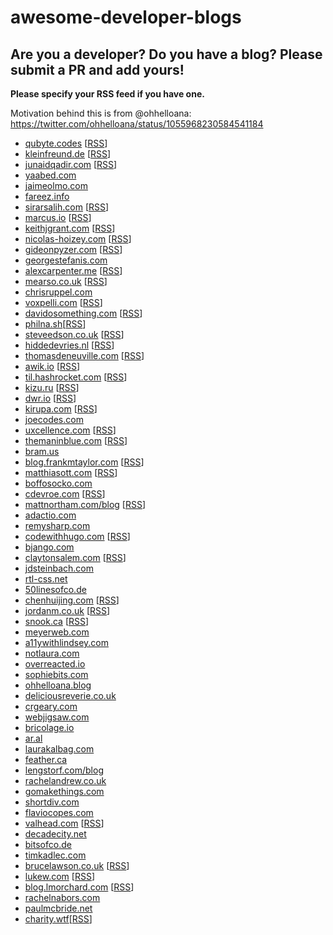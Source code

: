 # awesome-developer-blogs

## Are you a developer? Do you have a blog? Please submit a PR and add yours!

**Please specify your RSS feed if you have one.**

Motivation behind this is from @ohhelloana: https://twitter.com/ohhelloana/status/1055968230584541184

- [qubyte.codes](https://qubyte.codes/) [[RSS](https://qubyte.codes/atom.xml)]
- [kleinfreund.de](https://kleinfreund.de/) [[RSS](https://kleinfreund.de/index.xml )]
- [junaidqadir.com](https://junaidqadir.com) [[RSS](https://junaidqadir.com/feed)]
- [yaabed.com](https://yaabed.com/)
- [jaimeolmo.com](http://www.jaimeolmo.com)
- [fareez.info](http://fareez.info/)
- [sirarsalih.com](https://sirarsalih.com/) [[RSS](https://sirarsalih.com/atom.xml)]
- [marcus.io](https://marcus.io/) [[RSS](https://marcus.io/feed)]
- [keithjgrant.com](https://keithjgrant.com/) [[RSS](https://keithjgrant.com/posts/index.xml)]
- [nicolas-hoizey.com](https://nicolas-hoizey.com/) [[RSS](https://nicolas-hoizey.com/atom.xml)]
- [gideonpyzer.com](https://gideonpyzer.com/) [[RSS](https://gideonpyzer.com/blog/rss)]
- [georgestefanis.com](https://georgestefanis.com/)
- [alexcarpenter.me](https://alexcarpenter.me/) [[RSS](https://alexcarpenter.me/feed.xml)]
- [mearso.co.uk](http://www.mearso.co.uk/) [[RSS](https://mearso.co.uk/feed.xml)]
- [chrisruppel.com](https://chrisruppel.com/)
- [voxpelli.com](https://voxpelli.com/) [[RSS](https://voxpelli.com/english.xml)]
- [davidosomething.com](https://davidosomething.com/) [[RSS](https://davidosomething.com/rss.xml)]
- [philna.sh](https://philna.sh/)[[RSS](https://philna.sh/feed.xml)]
- [steveedson.co.uk](https://steveedson.co.uk/) [[RSS](https://steveedson.co.uk/feed.xml)]
- [hiddedevries.nl](https://hiddedevries.nl/) [[RSS](https://hiddedevries.nl/rss/summaries/)]
- [thomasdeneuville.com](https://thomasdeneuville.com) [[RSS](https://thomasdeneuville.com/feed)]
- [awik.io](https://awik.io/) [[RSS](https://awik.io/feed)]
- [til.hashrocket.com](https://til.hashrocket.com/) [[RSS](https://til.hashrocket.com/rss)]
- [kizu.ru](https://www.kizu.ru/) [[RSS](https://feeds.feedburner.com/kizuruen)]
- [dwr.io](https://dwr.io/) [[RSS](https://dwr.io/feed)]
- [kirupa.com](https://kirupa.com/) [[RSS](https://kirupa.com/modular/kirupa.xml)]
- [joecodes.com](https://joecodes.com)
- [uxcellence.com](https://uxcellence.com) [[RSS](https://uxcellence.com/subscribe)]
- [themaninblue.com](https://themaninblue.com/) [[RSS](https://themaninblue.com/feed/)]
- [bram.us](https://bram.us)
- [blog.frankmtaylor.com](https://blog.frankmtaylor.com/) [[RSS](blog.frankmtaylor.com/feed)]
- [matthiasott.com](https://matthiasott.com) [[RSS](https://matthiasott.com/rss)]
- [boffosocko.com](https://boffosocko.com)
- [cdevroe.com](https://cdevroe.com/) [[RSS](https://cdevroe.com/feed)]
- [mattnortham.com/blog](https://mattnortham.com/blog/) [[RSS](https://mattnortham.com/blog/feed/)]
- [adactio.com](https://adactio.com)
- [remysharp.com](https://remysharp.com)
- [codewithhugo.com](https://codewithhugo.com/) [[RSS](codewithhugo.com/index.xml)]
- [bjango.com](https://bjango.com/articles/)
- [claytonsalem.com](https://claytonsalem.com/) [[RSS](https://claytonsalem.com/feed.xml)]
- [jdsteinbach.com](https://jdsteinbach.com/)
- [rtl-css.net](https://rtl-css.net/)
- [50linesofco.de](http://50linesofco.de/)
- [chenhuijing.com](https://www.chenhuijing.com/) [[RSS](https://www.chenhuijing.com/feed.xml)]
- [jordanm.co.uk](https://jordanm.co.uk/) [[RSS](jordanm.co.uk/feed)]
- [snook.ca](https://snook.ca/posts/) [[RSS](https://snook.ca/posts/index.rss)]
- [meyerweb.com](https://meyerweb.com/eric/thoughts/)
- [a11ywithlindsey.com](https://a11ywithlindsey.com)
- [notlaura.com](https://notlaura.com)
- [overreacted.io](https://overreacted.io/)
- [sophiebits.com](https://sophiebits.com/)
- [ohhelloana.blog](https://www.ohhelloana.blog/)
- [deliciousreverie.co.uk](https://deliciousreverie.co.uk/)
- [crgeary.com](https://www.crgeary.com/)
- [webjigsaw.com](http://webjigsaw.com/)
- [bricolage.io](https://www.bricolage.io/)
- [ar.al](https://ar.al/)
- [laurakalbag.com](https://laurakalbag.com/)
- [feather.ca](https://feather.ca)
- [lengstorf.com/blog](https://lengstorf.com/blog)
- [rachelandrew.co.uk](https://rachelandrew.co.uk/archives)
- [gomakethings.com](https://gomakethings.com/articles/)
- [shortdiv.com](https://shortdiv.com/)
- [flaviocopes.com](https://flaviocopes.com/)
- [valhead.com](https://valhead.com/) [[RSS](https://valhead.com/feed/)]
- [decadecity.net](https://decadecity.net/)
- [bitsofco.de](https://bitsofco.de/)
- [timkadlec.com](https://timkadlec.com/)
- [brucelawson.co.uk](https://www.brucelawson.co.uk/) [[RSS](https://www.brucelawson.co.uk/feed/)]
- [lukew.com](https://www.lukew.com/ff/) [[RSS](http://feeds.feedburner.com/FunctioningForm)]
- [blog.lmorchard.com](http://blog.lmorchard.com/) [[RSS](http://blog.lmorchard.com.s3-website-us-east-1.amazonaws.com/index.rss)]
- [rachelnabors.com](http://rachelnabors.com/)
- [paulmcbride.net](https://paulmcbride.net)
- [charity.wtf](https://charity.wtf/)[[RSS](https://charity.wtf/feed)]
